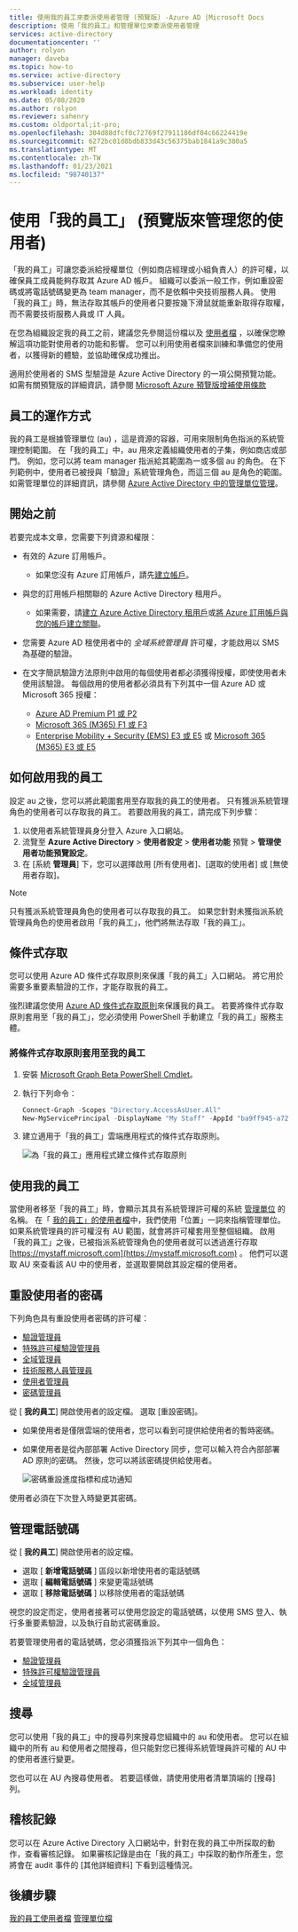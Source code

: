 ```yaml
---
title: 使用我的員工來委派使用者管理 (預覽版) -Azure AD |Microsoft Docs
description: 使用「我的員工」和管理單位來委派使用者管理
services: active-directory
documentationcenter: ''
author: rolyon
manager: daveba
ms.topic: how-to
ms.service: active-directory
ms.subservice: user-help
ms.workload: identity
ms.date: 05/08/2020
ms.author: rolyon
ms.reviewer: sahenry
ms.custom: oldportal;it-pro;
ms.openlocfilehash: 304d88dfcf0c72769f27911186df04c66224419e
ms.sourcegitcommit: 6272bc01d8bdb833d43c56375bab1841a9c380a5
ms.translationtype: MT
ms.contentlocale: zh-TW
ms.lasthandoff: 01/23/2021
ms.locfileid: "98740137"
---
```

# <a name="manage-your-users-with-my-staff-preview"></a>使用「我的員工」 (預覽版來管理您的使用者) 

「我的員工」可讓您委派給授權單位（例如商店經理或小組負責人）的許可權，以確保員工成員能夠存取其 Azure AD 帳戶。 組織可以委派一般工作，例如重設密碼或將電話號碼變更為 team manager，而不是依賴中央技術服務人員。 使用「我的員工」時，無法存取其帳戶的使用者只要按幾下滑鼠就能重新取得存取權，而不需要技術服務人員或 IT 人員。

在您為組織設定我的員工之前，建議您先參閱這份檔以及 [使用者檔](../user-help/my-staff-team-manager.md) ，以確保您瞭解這項功能對使用者的功能和影響。 您可以利用使用者檔來訓練和準備您的使用者，以獲得新的體驗，並協助確保成功推出。

適用於使用者的 SMS 型驗證是 Azure Active Directory 的一項公開預覽功能。 如需有關預覽版的詳細資訊，請參閱 [Microsoft Azure 預覽版增補使用條款](https://azure.microsoft.com/support/legal/preview-supplemental-terms/)

## <a name="how-my-staff-works"></a>員工的運作方式

我的員工是根據管理單位 (au) ，這是資源的容器，可用來限制角色指派的系統管理控制範圍。 在「我的員工」中，au 用來定義組織使用者的子集，例如商店或部門。 例如，您可以將 team manager 指派給其範圍為一或多個 au 的角色。 在下列範例中，使用者已被授與「驗證」系統管理角色，而這三個 au 是角色的範圍。 如需管理單位的詳細資訊，請參閱 [Azure Active Directory 中的管理單位管理](administrative-units.md)。

## <a name="before-you-begin"></a>開始之前

若要完成本文章，您需要下列資源和權限：

* 有效的 Azure 訂用帳戶。

  * 如果您沒有 Azure 訂用帳戶，請先[建立帳戶](https://azure.microsoft.com/free/?WT.mc_id=A261C142F)。
* 與您的訂用帳戶相關聯的 Azure Active Directory 租用戶。

  * 如果需要，請[建立 Azure Active Directory 租用戶](../fundamentals/sign-up-organization.md)或[將 Azure 訂用帳戶與您的帳戶建立關聯](../fundamentals/active-directory-how-subscriptions-associated-directory.md)。
* 您需要 Azure AD 租使用者中的 *全域系統管理員* 許可權，才能啟用以 SMS 為基礎的驗證。
* 在文字簡訊驗證方法原則中啟用的每個使用者都必須獲得授權，即使使用者未使用該驗證。 每個啟用的使用者都必須具有下列其中一個 Azure AD 或 Microsoft 365 授權：

  * [Azure AD Premium P1 或 P2](https://azure.microsoft.com/pricing/details/active-directory/)
  * [Microsoft 365 (M365) F1 或 F3](https://www.microsoft.com/licensing/news/m365-firstline-workers)
  * [Enterprise Mobility + Security (EMS) E3 或 E5](https://www.microsoft.com/microsoft-365/enterprise-mobility-security/compare-plans-and-pricing) 或 [Microsoft 365 (M365) E3 或 E5](https://www.microsoft.com/microsoft-365/compare-microsoft-365-enterprise-plans)

## <a name="how-to-enable-my-staff"></a>如何啟用我的員工

設定 au 之後，您可以將此範圍套用至存取我的員工的使用者。 只有獲派系統管理角色的使用者可以存取我的員工。 若要啟用我的員工，請完成下列步驟：

1. 以使用者系統管理員身分登入 Azure 入口網站。
2. 流覽至 **Azure Active Directory**  >  **使用者設定**  >  **使用者功能** 預覽  >  **管理使用者功能預覽設定**。
3. 在 [系統 **管理員**] 下，您可以選擇啟用 [所有使用者]、[選取的使用者] 或 [無使用者存取]。

> [!Note]
> 只有獲派系統管理員角色的使用者可以存取我的員工。 如果您針對未獲指派系統管理員角色的使用者啟用「我的員工」，他們將無法存取「我的員工」。

## <a name="conditional-access"></a>條件式存取

您可以使用 Azure AD 條件式存取原則來保護「我的員工」入口網站。 將它用於需要多重要素驗證的工作，才能存取我的員工。

強烈建議您使用 [Azure AD 條件式存取原則](../conditional-access/index.yml)來保護我的員工。 若要將條件式存取原則套用至「我的員工」，您必須使用 PowerShell 手動建立「我的員工」服務主體。

### <a name="apply-a-conditional-access-policy-to-my-staff"></a>將條件式存取原則套用至我的員工

1. 安裝 [Microsoft Graph Beta PowerShell Cmdlet](https://github.com/microsoftgraph/msgraph-sdk-powershell/blob/dev/samples/0-InstallModule.ps1)。
1. 執行下列命令：

   ```powershell
   Connect-Graph -Scopes "Directory.AccessAsUser.All"
   New-MgServicePrincipal -DisplayName "My Staff" -AppId "ba9ff945-a723-4ab5-a977-bd8c9044fe61"
   ```
1. 建立適用于「我的員工」雲端應用程式的條件式存取原則。

    ![為「我的員工」應用程式建立條件式存取原則](./media/my-staff-configure/conditional-access.png)

## <a name="using-my-staff"></a>使用我的員工

當使用者移至「我的員工」時，會顯示其具有系統管理許可權的系統 [管理單位](administrative-units.md) 的名稱。 在「 [我的員工」的使用者檔](../user-help/my-staff-team-manager.md)中，我們使用「位置」一詞來指稱管理單位。 如果系統管理員的許可權沒有 AU 範圍，就會將許可權套用至整個組織。 啟用「我的員工」之後，已被指派系統管理角色的使用者就可以透過進行存取 [https://mystaff.microsoft.com](https://mystaff.microsoft.com) 。 他們可以選取 AU 來查看該 AU 中的使用者，並選取要開啟其設定檔的使用者。

## <a name="reset-a-users-password"></a>重設使用者的密碼

下列角色具有重設使用者密碼的許可權：

- [驗證管理員](permissions-reference.md#authentication-administrator)
- [特殊許可權驗證管理員](permissions-reference.md#privileged-authentication-administrator)
- [全域管理員](permissions-reference.md#global-administrator--company-administrator)
- [技術服務人員管理員](permissions-reference.md#helpdesk-administrator)
- [使用者管理員](permissions-reference.md#user-administrator)
- [密碼管理員](permissions-reference.md#password-administrator)

從 [ **我的員工**] 開啟使用者的設定檔。 選取 [重設密碼]。

- 如果使用者是僅限雲端的使用者，您可以看到可提供給使用者的暫時密碼。
- 如果使用者是從內部部署 Active Directory 同步，您可以輸入符合內部部署 AD 原則的密碼。 然後，您可以將該密碼提供給使用者。

    ![密碼重設進度指標和成功通知](./media/my-staff-configure/reset-password.png)

使用者必須在下次登入時變更其密碼。

## <a name="manage-a-phone-number"></a>管理電話號碼

從 [ **我的員工**] 開啟使用者的設定檔。

- 選取 [ **新增電話號碼** ] 區段以新增使用者的電話號碼
- 選取 [ **編輯電話號碼** ] 來變更電話號碼
- 選取 [ **移除電話號碼** ] 以移除使用者的電話號碼

視您的設定而定，使用者接著可以使用您設定的電話號碼，以使用 SMS 登入、執行多重要素驗證，以及執行自助式密碼重設。

若要管理使用者的電話號碼，您必須獲指派下列其中一個角色：

- [驗證管理員](permissions-reference.md#authentication-administrator)
- [特殊許可權驗證管理員](permissions-reference.md#privileged-authentication-administrator)
- [全域管理員](permissions-reference.md#global-administrator--company-administrator)

## <a name="search"></a>搜尋

您可以使用「我的員工」中的搜尋列來搜尋您組織中的 au 和使用者。 您可以在組織中的所有 au 和使用者之間搜尋，但只能對您已獲得系統管理員許可權的 AU 中的使用者進行變更。

您也可以在 AU 內搜尋使用者。 若要這樣做，請使用使用者清單頂端的 [搜尋] 列。

## <a name="audit-logs"></a>稽核記錄

您可以在 Azure Active Directory 入口網站中，針對在我的員工中所採取的動作，查看審核記錄。 如果審核記錄是由在「我的員工」中採取的動作所產生，您將會在 audit 事件的 [其他詳細資料] 下看到這種情況。

## <a name="next-steps"></a>後續步驟

[我的員工使用者檔](../user-help/my-staff-team-manager.md) 
[管理單位檔](administrative-units.md)